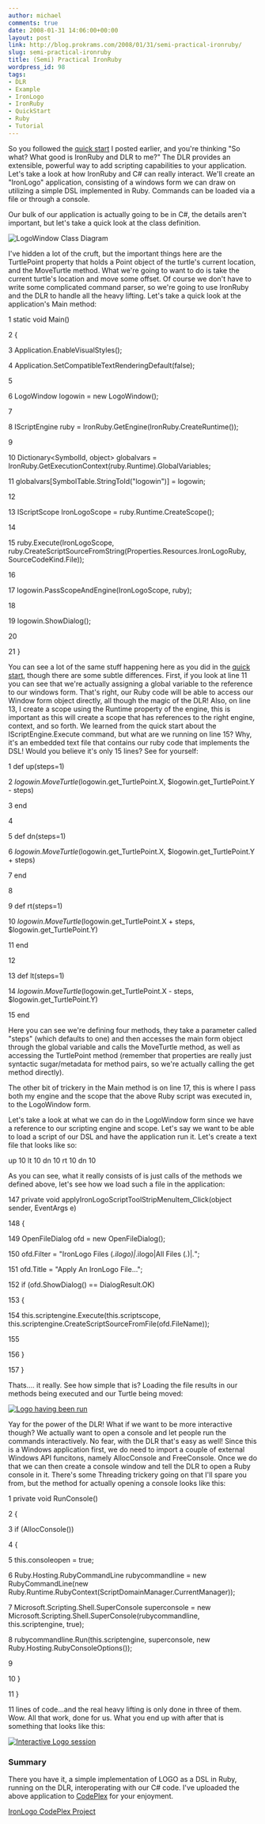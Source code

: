 ```yaml
---
author: michael
comments: true
date: 2008-01-31 14:06:00+00:00
layout: post
link: http://blog.prokrams.com/2008/01/31/semi-practical-ironruby/
slug: semi-practical-ironruby
title: (Semi) Practical IronRuby
wordpress_id: 98
tags:
- DLR
- Example
- IronLogo
- IronRuby
- QuickStart
- Ruby
- Tutorial
---
```


So you followed the [quick start](http://michaeldotnet.blogspot.com/2008/01/ironruby-quick-start.html) I posted earlier, and you're thinking "So what?  What good is IronRuby and DLR to me?"  The DLR provides an extensible, powerful way to add scripting capabilities to your application.  Let's take a look at how IronRuby and C# can really interact. We'll create an "IronLogo" application, consisting of a windows form we can draw on utilizing a simple DSL implemented in Ruby.  Commands can be loaded via a file or through a console.

Our bulk of our application is actually going to be in C#, the details aren't important, but let's take a quick look at the class definition.

![LogoWindow Class Diagram](http://blog.prokrams.com/wp-content/uploads/2008/03/logowindowclass.png)

I've hidden a lot of the cruft, but the important things here are the TurtlePoint property that holds a Point object of the turtle's current location, and the MoveTurtle method.  What we're going to want to do is take the current turtle's location and move some offset.  Of course we don't have to write some complicated command parser, so we're going to use IronRuby and the DLR to handle all the heavy lifting.  Let's take a quick look at the application's Main method:





   1        static void Main()




   2         {




   3             Application.EnableVisualStyles();




   4             Application.SetCompatibleTextRenderingDefault(false);




   5




   6             LogoWindow logowin = new LogoWindow();




   7




   8             IScriptEngine ruby = IronRuby.GetEngine(IronRuby.CreateRuntime());




   9




  10             Dictionary<SymbolId, object> globalvars = IronRuby.GetExecutionContext(ruby.Runtime).GlobalVariables;




  11             globalvars[SymbolTable.StringToId("logowin")] = logowin;




  12




  13             IScriptScope IronLogoScope = ruby.Runtime.CreateScope();




  14




  15             ruby.Execute(IronLogoScope, ruby.CreateScriptSourceFromString(Properties.Resources.IronLogoRuby, SourceCodeKind.File));




  16




  17             logowin.PassScopeAndEngine(IronLogoScope, ruby);




  18




  19             logowin.ShowDialog();




  20




  21         }


You can see a lot of the same stuff happening here as you did in the [quick start](http://michaeldotnet.blogspot.com/2008/01/ironruby-quick-start.html), though there are some subtle differences.  First, if you look at line 11 you can see that we're actually assigning a global variable to the reference to our windows form.  That's right, our Ruby code will be able to access our Window form object directly, all though the magic of the DLR!  Also, on line 13, I create a scope using the Runtime property of the engine, this is important as this will create a scope that has references to the right engine, context, and so forth.  We learned from the quick start about the IScriptEngine.Execute command, but what are we running on line 15?  Why, it's an embedded text file that contains our ruby code that implements the DSL!  Would you believe it's only 15 lines?  See for yourself:





   1 def up(steps=1)




   2     $logowin.MoveTurtle($logowin.get_TurtlePoint.X, $logowin.get_TurtlePoint.Y - steps)




   3 end




   4




   5 def dn(steps=1)




   6     $logowin.MoveTurtle($logowin.get_TurtlePoint.X, $logowin.get_TurtlePoint.Y + steps)




   7 end




   8




   9 def rt(steps=1)




  10     $logowin.MoveTurtle($logowin.get_TurtlePoint.X + steps, $logowin.get_TurtlePoint.Y)




  11 end




  12




  13 def lt(steps=1)




  14     $logowin.MoveTurtle($logowin.get_TurtlePoint.X - steps, $logowin.get_TurtlePoint.Y)




  15 end


Here you can see we're defining four methods, they take a parameter called "steps" (which defaults to one) and then accesses the main form object through the global variable and calls the MoveTurtle method, as well as accessing the TurtlePoint method (remember that properties are really just syntactic sugar/metadata for method pairs, so we're actually calling the get method directly).

The other bit of trickery in the Main method is on line 17, this is where I pass both my engine and the scope that the above Ruby script was executed in, to the LogoWindow form.

Let's take a look at what we can do in the LogoWindow form since we have a reference to our scripting engine and scope.  Let's say we want to be able to load a script of our DSL and have the application run it.  Let's create a text file that looks like so:

up 10
lt 10
dn 10
rt 10
dn 10

As you can see, what it really consists of is just calls of the methods we defined above, let's see how we load such a file in the application:





 147        private void applyIronLogoScriptToolStripMenuItem_Click(object sender, EventArgs e)




 148         {




 149             OpenFileDialog ofd = new OpenFileDialog();




 150             ofd.Filter = "IronLogo Files (*.ilogo)|*.ilogo|All Files (*.*)|*.*";




 151             ofd.Title = "Apply An IronLogo File...";




 152             if (ofd.ShowDialog() == DialogResult.OK)




 153             {




 154                 this.scriptengine.Execute(this.scriptscope, this.scriptengine.CreateScriptSourceFromFile(ofd.FileName));




 155




 156             }




 157         }


Thats.... it really.  See how simple that is?  Loading the file results in our methods being executed and our Turtle being moved:

[![Logo having been run](http://blog.prokrams.com/wp-content/uploads/2008/03/logorun.png)](http://lh3.google.com/michaeldotnet/R6HVyzc6x0I/AAAAAAAAACU/yKo5avxT27w/image%5B3%5D)

Yay for the power of the DLR!  What if we want to be more interactive though?  We actually want to open a console and let people run the commands interactively.  No fear, with the DLR that's easy as well!  Since this is a Windows application first, we do need to import a couple of external Windows API funcitons, namely AllocConsole and FreeConsole.  Once we do that we can then create a console window and tell the DLR to open a Ruby console in it.  There's some Threading trickery going on that I'll spare you from, but the method for actually opening a console looks like this:





   1         private void RunConsole()




   2         {




   3             if (AllocConsole())




   4             {




   5                 this.consoleopen = true;




   6                 Ruby.Hosting.RubyCommandLine rubycommandline = new RubyCommandLine(new Ruby.Runtime.RubyContext(ScriptDomainManager.CurrentManager));




   7                 Microsoft.Scripting.Shell.SuperConsole superconsole = new Microsoft.Scripting.Shell.SuperConsole(rubycommandline, this.scriptengine, true);




   8                 rubycommandline.Run(this.scriptengine, superconsole, new Ruby.Hosting.RubyConsoleOptions());




   9




  10             }




  11         }


11 lines of code...and the real heavy lifting is only done in three of them.  Wow.  All that work, done for us.  What you end up with after that is something that looks like this:

[![Interactive Logo session](http://blog.prokrams.com/wp-content/uploads/2008/03/interactivelogo.png)](http://lh5.google.com/michaeldotnet/R6HVzTc6x2I/AAAAAAAAACk/XPGpxgZ8tbY/image%5B8%5D)


### Summary


There you have it, a simple implementation of LOGO as a DSL in Ruby, running on the DLR, interoperating with our C# code.  I've uploaded the above application to [CodePlex](http://www.codeplex.com) for your enjoyment.

[IronLogo CodePlex Project](http://www.codeplex.com/ironlogo)
